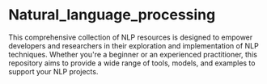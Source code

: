# Natural_language_processing
This comprehensive collection of NLP resources is designed to empower developers and researchers in their exploration and implementation of NLP techniques. Whether you're a beginner or an experienced practitioner, this repository aims to provide a wide range of tools, models, and examples to support your NLP projects.
